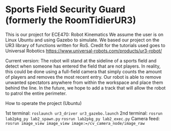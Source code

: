 # Sports Field Security Guard (formerly the RoomTidierUR3)
This is our project for ECE470: Robot Kinematics
We assume the user is on Linux Ubuntu and using Gazebo to simulate. We based our project on the UR3 library of functions written for RoS. Credit for the tutorials used goes to Universal Robotics https://www.universal-robots.com/products/ur3-robot/

Current version:
  The robot will stand at the sideline of a sports field and detect when someone has entered the field that are not players. In reality, this could be done using a full-field camera that simply counts the amount of players and removes the most recent entry. Our robot is able to remove unwanted spectators anywhere from within the workspace and place them behind the line. In the future, we hope to add a track that will allow the robot to patrol the entire perimeter. 

How to operate the project (Ubuntu)


1st terminal: 
  `roslaunch ur3_driver ur3_gazebo.launch`
2nd terminal: 
  `rosrun lab2pkg_py lab2_spawn.py`
  `rosrun lab2pkg_py lab2_exec.py`
Camera feed:
  `rosrun image_view image_view image:=/cv_camera_node/image_raw`
